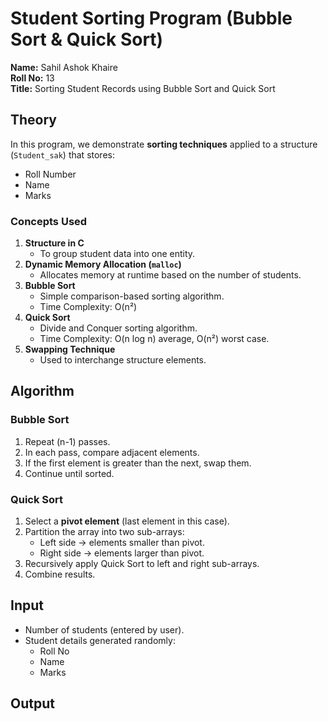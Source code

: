 # Student Sorting Program (Bubble Sort & Quick Sort)

**Name:** Sahil Ashok Khaire  
**Roll No:** 13  
**Title:** Sorting Student Records using Bubble Sort and Quick Sort

## Theory

In this program, we demonstrate **sorting techniques** applied to a structure (`Student_sak`) that stores:
- Roll Number
- Name
- Marks

### Concepts Used
1. **Structure in C**  
   - To group student data into one entity.
2. **Dynamic Memory Allocation (`malloc`)**  
   - Allocates memory at runtime based on the number of students.
3. **Bubble Sort**  
   - Simple comparison-based sorting algorithm.
   - Time Complexity: O(n²)
4. **Quick Sort**  
   - Divide and Conquer sorting algorithm.
   - Time Complexity: O(n log n) average, O(n²) worst case.
5. **Swapping Technique**  
   - Used to interchange structure elements.


## Algorithm

### Bubble Sort
1. Repeat (n-1) passes.
2. In each pass, compare adjacent elements.
3. If the first element is greater than the next, swap them.
4. Continue until sorted.

### Quick Sort
1. Select a **pivot element** (last element in this case).
2. Partition the array into two sub-arrays:
   - Left side → elements smaller than pivot.
   - Right side → elements larger than pivot.
3. Recursively apply Quick Sort to left and right sub-arrays.
4. Combine results.

## Input

- Number of students (entered by user).
- Student details generated randomly:
  - Roll No
  - Name
  - Marks
  
## Output

